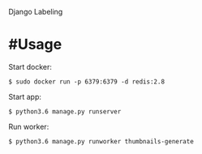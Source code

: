 Django Labeling


#Usage
=====
Start docker:
```{r, engine='bash'}
$ sudo docker run -p 6379:6379 -d redis:2.8
```

Start app:
```{r, engine='bash'}
$ python3.6 manage.py runserver
```

Run worker:
```{r, engine='bash'}
$ python3.6 manage.py runworker thumbnails-generate
```

